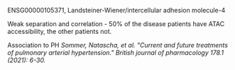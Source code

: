 ENSG00000105371, Landsteiner-Wiener/intercellular adhesion molecule-4

Weak separation and correlation - 50% of the disease patients have ATAC accessibility, the other patients not.

Association to PH 
*Sommer, Natascha, et al. "Current and future treatments of pulmonary arterial hypertension." British journal of pharmacology 178.1 (2021): 6-30.*

